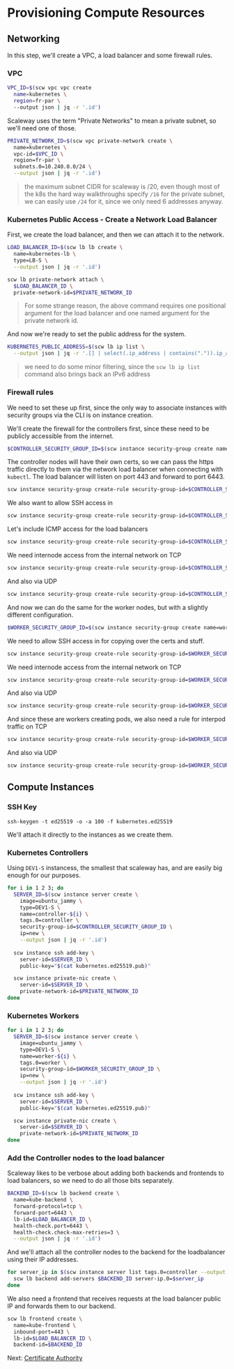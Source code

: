 # Provisioning Compute Resources

## Networking

In this step, we'll create a VPC, a load balancer and some firewall rules.

### VPC

```sh
VPC_ID=$(scw vpc vpc create
  name=kubernetes \
  region=fr-par \
  --output json | jq -r '.id')
```

Scaleway uses the term "Private Networks" to mean a private subnet, so we'll need one of those.

```sh
PRIVATE_NETWORK_ID=$(scw vpc private-network create \
  name=kubernetes \
  vpc-id=$VPC_ID \
  region=fr-par \
  subnets.0=10.240.0.0/24 \
  --output json | jq -r '.id')
```

> the maximum subnet CIDR for scaleway is /20, even though most of the k8s the hard way walkthroughs specify `/16` for the private subnet, we can easily use `/24` for it, since we only need 6 addresses anyway.

### Kubernetes Public Access - Create a Network Load Balancer

First, we create the load balancer, and then we can attach it to the network.

```sh
LOAD_BALANCER_ID=$(scw lb lb create \
  name=kubernetes-lb \
  type=LB-S \
  --output json | jq -r '.id')
```

```sh
scw lb private-network attach \
  $LOAD_BALANCER_ID \
  private-network-id=$PRIVATE_NETWORK_ID
```

> For some strange reason, the above command requires one positional argument for the load balancer and one named argument for the private network id.

And now we're ready to set the public address for the system.

```sh
KUBERNETES_PUBLIC_ADDRESS=$(scw lb ip list \
  --output json | jq -r '.[] | select(.ip_address | contains(".")).ip_address')
```

> we need to do some minor filtering, since the `scw lb ip list` command also brings back an IPv6 address

### Firewall rules

We need to set these up first, since the only way to associate instances with security groups via the CLI is on instance creation.

We'll create the firewall for the controllers first, since these need to be publicly accessible from the internet.

```sh
$CONTROLLER_SECURITY_GROUP_ID=$(scw instance security-group create name=controller-ingress inbound-default-policy=drop --output json | jq -r '.security_group.id')
```

The controller nodes will have their own certs, so we can pass the https traffic directly to them via the network load balancer when connecting with `kubectl`. The load balancer will listen on port 443 and forward to port 6443.

```sh
scw instance security-group create-rule security-group-id=$CONTROLLER_SECURITY_GROUP_ID protocol=TCP direction=inbound action=accept dest-port-from=6443 dest-port-to=6443
```

We also want to allow SSH access in

```sh
scw instance security-group create-rule security-group-id=$CONTROLLER_SECURITY_GROUP_ID protocol=TCP direction=inbound action=accept dest-port-from=22 dest-port-to=22
```

Let's include ICMP access for the load balancers

```sh
scw instance security-group create-rule security-group-id=$CONTROLLER_SECURITY_GROUP_ID protocol=ICMP direction=inbound action=accept
```

We need internode access from the internal network on TCP

```sh
scw instance security-group create-rule security-group-id=$CONTROLLER_SECURITY_GROUP_ID protocol=TCP direction=inbound action=accept ip-range=10.240.0.0/24
```

And also via UDP

```sh
scw instance security-group create-rule security-group-id=$CONTROLLER_SECURITY_GROUP_ID protocol=UDP direction=inbound action=accept ip-range=10.240.0.0/24
```

And now we can do the same for the worker nodes, but with a slightly different configuration.

```sh
$WORKER_SECURITY_GROUP_ID=$(scw instance security-group create name=worker-ingress inbound-default-policy=drop --output json | jq -r '.security_group.id')
```

We need to allow SSH access in for copying over the certs and stuff.

```sh
scw instance security-group create-rule security-group-id=$WORKER_SECURITY_GROUP_ID protocol=TCP direction=inbound action=accept dest-port-from=22 dest-port-to=22
```

We need internode access from the internal network on TCP

```sh
scw instance security-group create-rule security-group-id=$WORKER_SECURITY_GROUP_ID protocol=TCP direction=inbound action=accept ip-range=10.240.0.0/24
```

And also via UDP

```sh
scw instance security-group create-rule security-group-id=$WORKER_SECURITY_GROUP_ID protocol=UDP direction=inbound action=accept ip-range=10.240.0.0/24
```

And since these are workers creating pods, we also need a rule for interpod traffic on TCP

```sh
scw instance security-group create-rule security-group-id=$WORKER_SECURITY_GROUP_ID protocol=TCP direction=inbound action=accept ip-range=10.200.0.0/24
```

And also via UDP

```sh
scw instance security-group create-rule security-group-id=$WORKER_SECURITY_GROUP_ID protocol=UDP direction=inbound action=accept ip-range=10.200.0.0/24
```

## Compute Instances

### SSH Key

```
ssh-keygen -t ed25519 -o -a 100 -f kubernetes.ed25519
```

We'll attach it directly to the instances as we create them.

### Kubernetes Controllers

Using `DEV1-S` instancess, the smallest that scaleway has, and are easily big enough for our purposes.

```sh
for i in 1 2 3; do
  SERVER_ID=$(scw instance server create \
    image=ubuntu_jammy \
    type=DEV1-S \
    name=controller-${i} \
    tags.0=controller \
    security-group-id=$CONTROLLER_SECURITY_GROUP_ID \
    ip=new \
    --output json | jq -r '.id')
  
  scw instance ssh add-key \
    server-id=$SERVER_ID \
    public-key="$(cat kubernetes.ed25519.pub)"

  scw instance private-nic create \
    server-id=$SERVER_ID \
    private-network-id=$PRIVATE_NETWORK_ID
done
```

### Kubernetes Workers


```sh
for i in 1 2 3; do
  SERVER_ID=$(scw instance server create \
    image=ubuntu_jammy \
    type=DEV1-S \
    name=worker-${i} \
    tags.0=worker \
    security-group-id=$WORKER_SECURITY_GROUP_ID \
    ip=new \
    --output json | jq -r '.id')
  
  scw instance ssh add-key \
    server-id=$SERVER_ID \
    public-key="$(cat kubernetes.ed25519.pub)"

  scw instance private-nic create \
    server-id=$SERVER_ID \
    private-network-id=$PRIVATE_NETWORK_ID
done

```

### Add the Controller nodes to the load balancer

Scaleway likes to be verbose about adding both backends and frontends to load balancers, so we need to do all those bits separately.

```sh
BACKEND_ID=$(scw lb backend create \
  name=kube-backend \
  forward-protocol=tcp \
  forward-port=6443 \
  lb-id=$LOAD_BALANCER_ID \
  health-check.port=6443 \
  health-check.check-max-retries=3 \
  --output json | jq -r '.id')
```

And we'll attach all the controller nodes to the backend for the loadbalancer using their IP addresses.

```sh
for server_ip in $(scw instance server list tags.0=controller --output json | jq -r '.[].id'); do
  scw lb backend add-servers $BACKEND_ID server-ip.0=$server_ip
done
```

We also need a frontend that receives requests at the load balancer public IP and forwards them to our backend.

```sh
scw lb frontend create \
  name=kube-frontend \
  inbound-port=443 \
  lb-id=$LOAD_BALANCER_ID \
  backend-id=$BACKEND_ID
```

Next: [Certificate Authority](04-certificate-authority.md)
